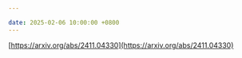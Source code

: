 ```yaml
---

date: 2025-02-06 10:00:00 +0800
---
```


[https://arxiv.org/abs/2411.04330](https://arxiv.org/abs/2411.04330)

